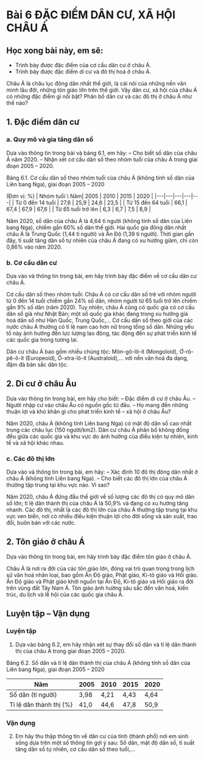 # Bài 6 ĐẶC ĐIỂM DÂN CƯ, XÃ HỘI CHÂU Á

## Học xong bài này, em sẽ:
- Trình bày được đặc điểm của cơ cấu dân cư ở châu Á.
- Trình bày được đặc điểm di cư và đô thị hoá ở châu Á.

Châu Á là châu lục đông dân nhất thế giới, là cái nôi của những nền văn minh lâu đời, những tôn giáo lớn trên thế giới. Vậy dân cư, xã hội của châu Á có những đặc điểm gì nổi bật? Phân bố dân cư và các đô thị ở châu Á như thế nào?

## 1. Đặc điểm dân cư

### a. Quy mô và gia tăng dân số

Dựa vào thông tin trong bài và bảng 6.1, em hãy:
– Cho biết số dân của châu Á năm 2020.
– Nhận xét cơ cấu dân số theo nhóm tuổi của châu Á trong giai đoạn 2005 – 2020.

Bảng 6.1. Cơ cấu dân số theo nhóm tuổi của châu Á (không tính số dân của Liên bang Nga), giai đoạn 2005 – 2020

(Đơn vị: %)
| Nhóm tuổi \ Năm| 2005 | 2010 | 2015 | 2020 |
|---|---|---|---|---|
| Từ 0 đến 14 tuổi | 27,6 | 25,9 | 24,6 | 23,5 |
| Từ 15 đến 64 tuổi | 66,1 | 67,4 | 67,9 | 67,6 |
| Từ 65 tuổi trở lên | 6,3 | 6,7 | 7,5 | 8,9 |

Năm 2020, số dân của châu Á là 4,64 tỉ người (không tính số dân của Liên bang Nga), chiếm gần 60% số dân thế giới. Hai quốc gia đông dân nhất châu Á là Trung Quốc (1,44 tỉ người) và Ấn Độ (1,39 tỉ người). Thời gian gần đây, tỉ suất tăng dân số tự nhiên của châu Á đang có xu hướng giảm, chỉ còn 0,86% vào năm 2020.

### b. Cơ cấu dân cư

Dựa vào và thông tin trong bài, em hãy trình bày đặc điểm về cơ cấu dân cư châu Á.

Cơ cấu dân số theo nhóm tuổi: Châu Á có cơ cấu dân số trẻ với nhóm người từ 0 đến 14 tuổi chiếm gần 24% số dân, nhóm người từ 65 tuổi trở lên chiếm gần 9% số dân (năm 2020). Tuy nhiên, châu Á cũng có quốc gia có cơ cấu dân số già như Nhật Bản; một số quốc gia khác đang trong xu hướng già hoá dân số như Hàn Quốc, Trung Quốc,... Cơ cấu dân số theo giới của các nước châu Á thường có tỉ lệ nam cao hơn nữ trong tổng số dân. Những yếu tố này ảnh hưởng đến lực lượng lao động, tác động đến sự phát triển kinh tế các quốc gia trong tương lai.

Dân cư châu Á bao gồm nhiều chủng tộc: Môn-gô-lô-ít (Mongoloid), Ơ-rô-pê-ô-ít (Europeoid), Ô-xtra-lô-ít (Australoid),... với nền văn hoá đa dạng, đậm đà bản sắc dân tộc.

## 2. Di cư ở châu Âu

Dựa vào thông tin trong bài, em hãy cho biết:
– Đặc điểm di cư ở châu Âu.
– Người nhập cư vào châu Âu có nguồn gốc từ đâu.
– Họ mang đến những thuận lợi và khó khăn gì cho phát triển kinh tế – xã hội ở châu Âu?

Năm 2020, châu Á (không tính Liên bang Nga) có mật độ dân số cao nhất trong các châu lục (150 người/km2). Dân cư châu Á phân bố không đồng đều giữa các quốc gia và khu vực do ảnh hưởng của điều kiện tự nhiên, kinh tế và xã hội khác nhau.

### c. Các đô thị lớn

Dựa vào và thông tin trong bài, em hãy:
– Xác định 10 đô thị đông dân nhất ở châu Á (không tính Liên bang Nga).
– Cho biết các đô thị lớn của châu Á thường tập trung tại khu vực nào. Vì sao?

Năm 2020, châu Á đứng đầu thế giới về số lượng các đô thị có quy mô dân số lớn; tỉ lệ dân thành thị của châu Á là 50,9% và đang có xu hướng tăng nhanh. Các đô thị, nhất là các đô thị lớn của châu Á thường tập trung tại khu vực ven biển, nơi có nhiều điều kiện thuận lợi cho đời sống và sản xuất, trao đổi, buôn bán với các nước.

## 2. Tôn giáo ở châu Á

Dựa vào thông tin trong bài, em hãy trình bày đặc điểm tôn giáo ở châu Á.

Châu Á là nơi ra đời của các tôn giáo lớn, đóng vai trò quan trọng trong lịch sử văn hoá nhân loại, bao gồm Ấn Độ giáo, Phật giáo, Ki-tô giáo và Hồi giáo. Ấn Độ giáo và Phật giáo khởi nguồn tại Ấn Độ, Ki-tô giáo và Hồi giáo ra đời trên vùng đất Tây Nam Á. Tôn giáo ảnh hưởng sâu sắc đến văn hoá, kiến trúc, du lịch và lễ hội của các quốc gia châu Á.

## Luyện tập – Vận dụng

### Luyện tập

1. Dựa vào bảng 6.2, em hãy nhận xét sự thay đổi số dân và tỉ lệ dân thành thị của châu Á trong giai đoạn 2005 – 2020.

Bảng 6.2. Số dân và tỉ lệ dân thành thị của châu Á
(không tính số dân của Liên bang Nga), giai đoạn 2005 – 2020

| Năm | 2005 | 2010 | 2015 | 2020 |
|---|---|---|---|---|
| Số dân (tỉ người) | 3,98 | 4,21 | 4,43 | 4,64 |
| Tỉ lệ dân thành thị (%) | 41,0 | 44,6 | 47,8 | 50,9 |

### Vận dụng

2. Em hãy thu thập thông tin về dân cư của tỉnh (thành phố) nơi em sinh sống dựa trên một số thông tin gợi ý sau: Số dân, mật độ dân số, tỉ suất tăng dân số tự nhiên, cơ cấu dân số theo tuổi,...
